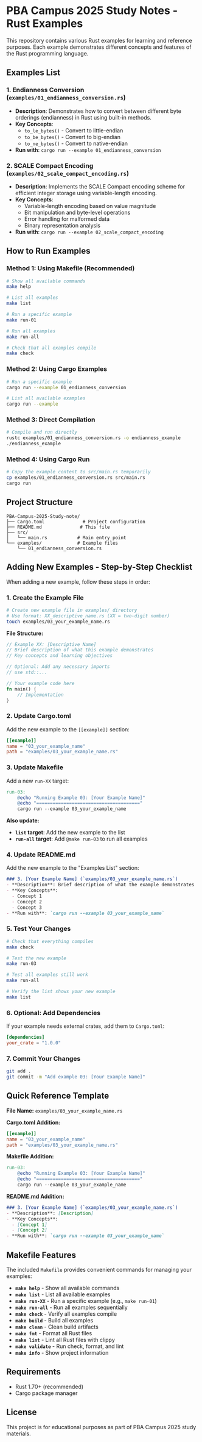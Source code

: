 # PBA Campus 2025 Study Notes - Rust Examples

This repository contains various Rust examples for learning and reference purposes. Each example demonstrates different concepts and features of the Rust programming language.

## Examples List

### 1. Endianness Conversion (`examples/01_endianness_conversion.rs`)
- **Description**: Demonstrates how to convert between different byte orderings (endianness) in Rust using built-in methods.
- **Key Concepts**: 
  - `to_le_bytes()` - Convert to little-endian
  - `to_be_bytes()` - Convert to big-endian  
  - `to_ne_bytes()` - Convert to native-endian
- **Run with**: `cargo run --example 01_endianness_conversion`

### 2. SCALE Compact Encoding (`examples/02_scale_compact_encoding.rs`)
- **Description**: Implements the SCALE Compact encoding scheme for efficient integer storage using variable-length encoding.
- **Key Concepts**: 
  - Variable-length encoding based on value magnitude
  - Bit manipulation and byte-level operations
  - Error handling for malformed data
  - Binary representation analysis
- **Run with**: `cargo run --example 02_scale_compact_encoding`

## How to Run Examples

### Method 1: Using Makefile (Recommended)
```bash
# Show all available commands
make help

# List all examples
make list

# Run a specific example
make run-01

# Run all examples
make run-all

# Check that all examples compile
make check
```

### Method 2: Using Cargo Examples
```bash
# Run a specific example
cargo run --example 01_endianness_conversion

# List all available examples
cargo run --example
```

### Method 3: Direct Compilation
```bash
# Compile and run directly
rustc examples/01_endianness_conversion.rs -o endianness_example
./endianness_example
```

### Method 4: Using Cargo Run
```bash
# Copy the example content to src/main.rs temporarily
cp examples/01_endianness_conversion.rs src/main.rs
cargo run
```

## Project Structure

```
PBA-Campus-2025-Study-note/
├── Cargo.toml              # Project configuration
├── README.md              # This file
├── src/
│   └── main.rs           # Main entry point
└── examples/             # Example files
    └── 01_endianness_conversion.rs
```

## Adding New Examples - Step-by-Step Checklist

When adding a new example, follow these steps in order:

### 1. Create the Example File
```bash
# Create new example file in examples/ directory
# Use format: XX_descriptive_name.rs (XX = two-digit number)
touch examples/03_your_example_name.rs
```

**File Structure:**
```rust
// Example XX: [Descriptive Name]
// Brief description of what this example demonstrates
// Key concepts and learning objectives

// Optional: Add any necessary imports
// use std::...

// Your example code here
fn main() {
    // Implementation
}
```

### 2. Update Cargo.toml
Add the new example to the `[[example]]` section:
```toml
[[example]]
name = "03_your_example_name"
path = "examples/03_your_example_name.rs"
```

### 3. Update Makefile
Add a new `run-XX` target:
```makefile
run-03:
	@echo "Running Example 03: [Your Example Name]"
	@echo "======================================"
	cargo run --example 03_your_example_name
```

**Also update:**
- **`list` target**: Add the new example to the list
- **`run-all` target**: Add `@make run-03` to run all examples

### 4. Update README.md
Add the new example to the "Examples List" section:
```markdown
### 3. [Your Example Name] (`examples/03_your_example_name.rs`)
- **Description**: Brief description of what the example demonstrates
- **Key Concepts**: 
  - Concept 1
  - Concept 2
  - Concept 3
- **Run with**: `cargo run --example 03_your_example_name`
```

### 5. Test Your Changes
```bash
# Check that everything compiles
make check

# Test the new example
make run-03

# Test all examples still work
make run-all

# Verify the list shows your new example
make list
```

### 6. Optional: Add Dependencies
If your example needs external crates, add them to `Cargo.toml`:
```toml
[dependencies]
your_crate = "1.0.0"
```

### 7. Commit Your Changes
```bash
git add .
git commit -m "Add example 03: [Your Example Name]"
```

## Quick Reference Template

**File Name:** `examples/03_your_example_name.rs`

**Cargo.toml Addition:**
```toml
[[example]]
name = "03_your_example_name"
path = "examples/03_your_example_name.rs"
```

**Makefile Addition:**
```makefile
run-03:
	@echo "Running Example 03: [Your Example Name]"
	@echo "======================================"
	cargo run --example 03_your_example_name
```

**README.md Addition:**
```markdown
### 3. [Your Example Name] (`examples/03_your_example_name.rs`)
- **Description**: [Description]
- **Key Concepts**: 
  - [Concept 1]
  - [Concept 2]
- **Run with**: `cargo run --example 03_your_example_name`
```

## Makefile Features

The included `Makefile` provides convenient commands for managing your examples:

- **`make help`** - Show all available commands
- **`make list`** - List all available examples
- **`make run-XX`** - Run a specific example (e.g., `make run-01`)
- **`make run-all`** - Run all examples sequentially
- **`make check`** - Verify all examples compile
- **`make build`** - Build all examples
- **`make clean`** - Clean build artifacts
- **`make fmt`** - Format all Rust files
- **`make lint`** - Lint all Rust files with clippy
- **`make validate`** - Run check, format, and lint
- **`make info`** - Show project information

## Requirements

- Rust 1.70+ (recommended)
- Cargo package manager

## License

This project is for educational purposes as part of PBA Campus 2025 study materials.
